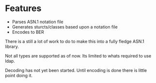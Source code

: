 Features
========

* Parses ASN.1 notation file
* Generates sturcts/classes based upon a notation file
* Encodes to BER


There is a still a lot of work to do to make this into a fully fledge ASN.1 library.

Not all types are supported as of now. Its limited to whats required to use ldap.

Decoding has not yet been started. Until encoding is done there is little point doing it.
